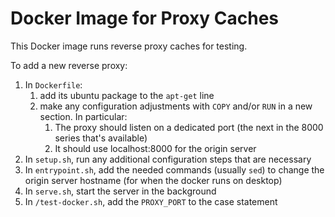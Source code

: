 # Docker Image for Proxy Caches

This Docker image runs reverse proxy caches for testing.

To add a new reverse proxy:

1. In `Dockerfile`:
   1. add its ubuntu package to the `apt-get` line
   2. make any configuration adjustments with `COPY` and/or `RUN` in a new section. In particular:
      1. The proxy should listen on a dedicated port (the next in the 8000 series that's available)
      2. It should use localhost:8000 for the origin server
2. In `setup.sh`, run any additional configuration steps that are necessary
3. In `entrypoint.sh`, add the needed commands (usually `sed`) to change the origin server hostname (for when the docker runs on desktop)
4. In `serve.sh`, start the server in the background
5. In `/test-docker.sh`, add the `PROXY_PORT` to the case statement

